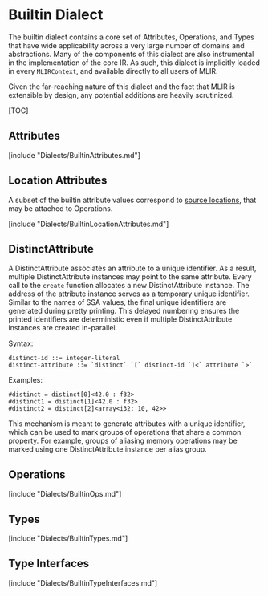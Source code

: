 # Builtin Dialect

The builtin dialect contains a core set of Attributes, Operations, and Types
that have wide applicability across a very large number of domains and
abstractions. Many of the components of this dialect are also instrumental in
the implementation of the core IR. As such, this dialect is implicitly loaded in
every `MLIRContext`, and available directly to all users of MLIR.

Given the far-reaching nature of this dialect and the fact that MLIR is
extensible by design, any potential additions are heavily scrutinized.

[TOC]

## Attributes

[include "Dialects/BuiltinAttributes.md"]

## Location Attributes

A subset of the builtin attribute values correspond to
[source locations](../Diagnostics.md/#source-locations), that may be attached to
Operations.

[include "Dialects/BuiltinLocationAttributes.md"]

## DistinctAttribute

A DistinctAttribute associates an attribute to a unique identifier.
As a result, multiple DistinctAttribute instances may point to the same
attribute. Every call to the `create` function allocates a new
DistinctAttribute instance. The address of the attribute instance serves as a
temporary unique identifier. Similar to the names of SSA values, the final
unique identifiers are generated during pretty printing. This delayed
numbering ensures the printed identifiers are deterministic even if
multiple DistinctAttribute instances are created in-parallel.

Syntax:

```
distinct-id ::= integer-literal
distinct-attribute ::= `distinct` `[` distinct-id `]<` attribute `>`
```

Examples:

```mlir
#distinct = distinct[0]<42.0 : f32>
#distinct1 = distinct[1]<42.0 : f32>
#distinct2 = distinct[2]<array<i32: 10, 42>>
```

This mechanism is meant to generate attributes with a unique
identifier, which can be used to mark groups of operations that share a
common property. For example, groups of aliasing memory operations may be
marked using one DistinctAttribute instance per alias group.

## Operations

[include "Dialects/BuiltinOps.md"]

## Types

[include "Dialects/BuiltinTypes.md"]

## Type Interfaces

[include "Dialects/BuiltinTypeInterfaces.md"]
